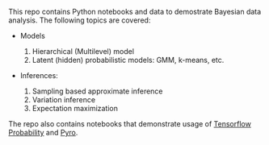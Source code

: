 This repo contains Python notebooks and data to demostrate Bayesian data analysis. The following topics are covered:

- Models
	1. Hierarchical (Multilevel) model
	2. Latent (hidden) probabilistic models: GMM, k-means, etc.

- Inferences:
	1. Sampling based approximate inference
	2. Variation inference
	3. Expectation maximization
       
The repo also contains notebooks that demonstrate usage of [Tensorflow Probability](https://github.com/tensorflow/probability) and [Pyro](http://pyro.ai). 

